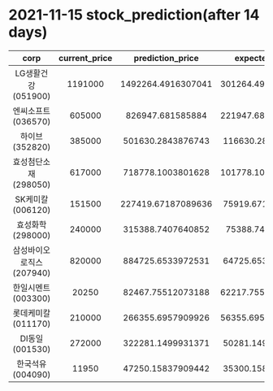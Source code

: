 # 2021-11-15 stock_prediction(after 14 days)

|   corp   |   current_price   |   prediction_price   |   expected_profit   |
|:--------:|:-----------------:|:--------------------:|:-------------------:|
|LG생활건강(051900)|1191000|1492264.4916307041|301264.49163070414|
|엔씨소프트(036570)|605000|826947.681585884|221947.68158588395|
|하이브(352820)|385000|501630.2843876743|116630.2843876743|
|효성첨단소재(298050)|617000|718778.1003801628|101778.10038016282|
|SK케미칼(006120)|151500|227419.67187089636|75919.67187089636|
|효성화학(298000)|240000|315388.7407640852|75388.7407640852|
|삼성바이오로직스(207940)|820000|884725.6533972531|64725.65339725313|
|한일시멘트(003300)|20250|82467.75512073188|62217.755120731876|
|롯데케미칼(011170)|210000|266355.6957909926|56355.695790992584|
|DI동일(001530)|272000|322281.1499931371|50281.14999313711|
|한국석유(004090)|11950|47250.15837909442|35300.15837909442|
